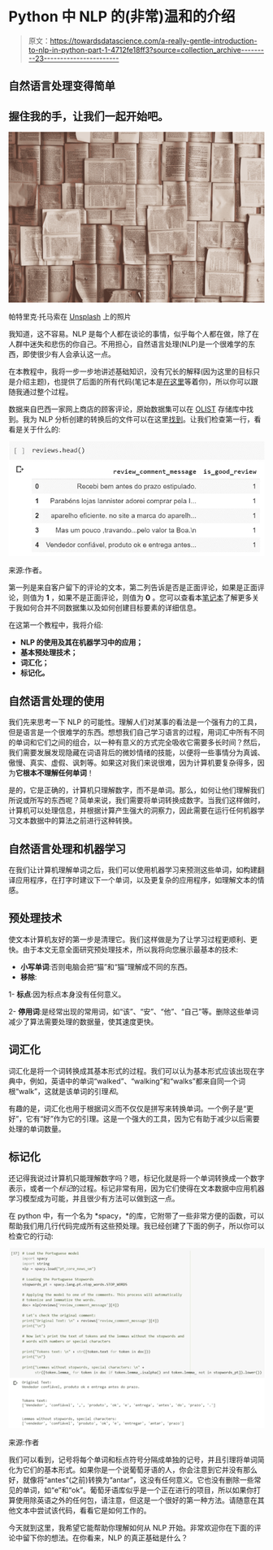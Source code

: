# Python 中 NLP 的(非常)温和的介绍

> 原文：<https://towardsdatascience.com/a-really-gentle-introduction-to-nlp-in-python-part-1-4712fe18ff3?source=collection_archive---------23----------------------->

## 自然语言处理变得简单

## 握住我的手，让我们一起开始吧。

![](img/022d09d269306aaa7bb015fb727781db.png)

帕特里克·托马索在 [Unsplash](https://unsplash.com?utm_source=medium&utm_medium=referral) 上的照片

我知道，这不容易。NLP 是每个人都在谈论的事情，似乎每个人都在做，除了在人群中迷失和悲伤的你自己。不用担心，自然语言处理(NLP)是一个很难学的东西，即使很少有人会承认这一点。

在本教程中，我将一步一步地讲述基础知识，没有冗长的解释(因为这里的目标只是介绍主题)，也提供了后面的所有代码(笔记本是[在这里](https://github.com/lucasmoratof/customers_review_project/blob/master/NLP_Customer_Review_ML_Complete.ipynb)等着你)，所以你可以跟随我通过整个过程。

数据来自巴西一家网上商店的顾客评论，原始数据集可以在 [OLIST](https://github.com/olist/work-at-olist-data/tree/master/datasets) 存储库中找到。我为 NLP 分析创建的转换后的文件可以在这里[找到](https://github.com/lucasmoratof/customers_review_project/blob/master/reviews_for_nlp.csv)。让我们检查第一行，看看是关于什么的:

![](img/e194d3acf0853ae84a86ea601c53e8e1.png)

来源:作者。

第一列是来自客户留下的评论的文本，第二列告诉是否是正面评论，如果是正面评论，则值为 **1** ，如果不是正面评论，则值为 **0** 。您可以查看本[笔记本](https://github.com/lucasmoratof/customers_review_project/blob/master/Review%20Quality%20for%20NLP.ipynb)了解更多关于我如何合并不同数据集以及如何创建目标要素的详细信息。

在这第一个教程中，我将介绍:

*   **NLP 的使用及其在机器学习中的应用；**
*   **基本预处理技术；**
*   **词汇化；**
*   **标记化。**

## 自然语言处理的使用

我们先来思考一下 NLP 的可能性。理解人们对某事的看法是一个强有力的工具，但是语言是一个很难学的东西。想想我们自己学习语言的过程，用词汇中所有不同的单词和它们之间的组合，以一种有意义的方式完全吸收它需要多长时间？然后，我们需要发展发现隐藏在词语背后的微妙情绪的技能，以便将一些事情分为真诚、傲慢、真实、虚假、讽刺等。如果这对我们来说很难，因为计算机要复杂得多，因为**它根本不理解任何单词**！

是的，它是正确的，计算机只理解数字，而不是单词。那么，如何让他们理解我们所说或所写的东西呢？简单来说，我们需要将单词转换成数字。当我们这样做时，计算机可以处理信息，并根据计算产生强大的洞察力，因此需要在运行任何机器学习文本数据中的算法之前进行这种转换。

## 自然语言处理和机器学习

在我们让计算机理解单词之后，我们可以使用机器学习来预测这些单词，如构建翻译应用程序，在打字时建议下一个单词，以及更复杂的应用程序，如理解文本的情感。

## 预处理技术

使文本计算机友好的第一步是清理它。我们这样做是为了让学习过程更顺利、更快。由于本文无意全面研究预处理技术，所以我将向您展示最基本的技术:

*   **小写单词**:否则电脑会把“猫”和“猫”理解成不同的东西。
*   **移除**:

1- **标点**:因为标点本身没有任何意义。

2- **停用词**:是经常出现的常用词，如“该”、“安”、“他”、“自己”等。删除这些单词减少了算法需要处理的数据量，使其速度更快。

## 词汇化

词汇化是将一个词转换成其基本形式的过程。我们可以认为基本形式应该出现在字典中，例如，英语中的单词“walked”、“walking”和“walks”都来自同一个词根“walk”，这就是该单词的引理*和*。

有趣的是，词汇化也用于根据词义而不仅仅是拼写来转换单词。一个例子是“更好”，它有“好”作为它的引理。这是一个强大的工具，因为它有助于减少以后需要处理的单词数量。

## 标记化

还记得我说过计算机只能理解数字吗？嗯，标记化就是将一个单词转换成一个数字表示，或者一个*标记*的过程。标记非常有用，因为它们使得在文本数据中应用机器学习模型成为可能，并且很少有方法可以做到这一点。

在 python 中，有一个名为 *spacy，*的库，它附带了一些非常方便的函数，可以帮助我们用几行代码完成所有这些预处理。我已经创建了下面的例子，所以你可以检查它的行动:

![](img/a140df609efc510ec2b892b21912177f.png)

来源:作者

我们可以看到，记号将每个单词和标点符号分隔成单独的记号，并且引理将单词简化为它们的基本形式。如果你是一个说葡萄牙语的人，你会注意到它并没有那么好，就像将“antes”(之前)转换为“antar”，这没有任何意义。它也没有删除一些常见的单词，如“e”和“ok”。葡萄牙语库似乎是一个正在进行的项目，所以如果你打算使用除英语之外的任何包，请注意，但这是一个很好的第一种方法。请随意在其他文本中尝试该代码，看看它是如何工作的。

今天就到这里，我希望它能帮助你理解如何从 NLP 开始。非常欢迎你在下面的评论中留下你的想法。在你看来，NLP 的真正基础是什么？